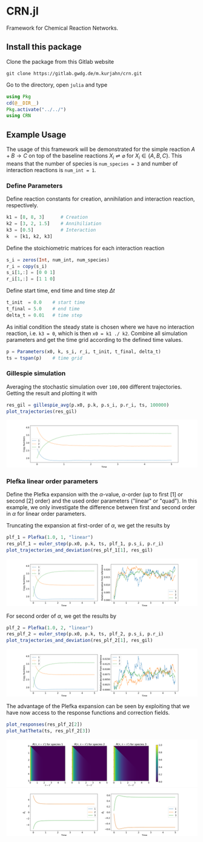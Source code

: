 # CRN.jl

Framework for Chemical Reaction Networks.

## Install this package

Clone the package from this Gitlab website
```
git clone https://gitlab.gwdg.de/m.kurjahn/crn.git
```

Go to the directory, open `julia` and type
```julia
using Pkg
cd(@__DIR__)
Pkg.activate("../../")
using CRN
```

## Example Usage

The usage of this framework will be demonstrated for the simple reaction $A+B\rightarrow C$ on top of the baseline reactions $X_i\rightleftharpoons\varnothing$ for $X_i\in\lbrace A,B,C \rbrace$. This means that the number of species is `num_species = 3` and number of interaction reactions is `num_int = 1`. 

### Define Parameters
Define reaction constants for creation, annihilation and interaction reaction, respectively.
```julia
k1 = [8, 8, 3]      # Creation
k2 = [3, 2, 1.5]    # Annihiliation
k3 = [0.5]          # Interaction
k  = [k1, k2, k3]
```

Define the stoichiometric matrices for each interaction reaction
```julia
s_i = zeros(Int, num_int, num_species)
r_i = copy(s_i)
s_i[1,:] = [0 0 1]
r_i[1,:] = [1 1 0]
```

Define start time, end time and time step $\Delta t$
```julia
t_init  = 0.0    # start time
t_final = 5.0    # end time
delta_t = 0.01   # time step
```

As initial condition the steady state is chosen where we have no interaction reaction, i.e. `k3 = 0`, which is then `x0 = k1 ./ k2`. Combine all simulation parameters and get the time grid according to the defined time values.
```julia
p = Parameters(x0, k, s_i, r_i, t_init, t_final, delta_t)
ts = tspan(p)    # time grid
```

### Gillespie simulation
Averaging the stochastic simulation over `100,000` different trajectories. Getting the result and plotting it with
```julia
res_gil = gillespie_avg(p.x0, p.k, p.s_i, p.r_i, ts, 100000)
plot_trajectories(res_gil)
```
![Gillespie](figures/gillespie.png)

### Plefka linear order parameters

Define the Plefka expansion with the $\alpha$-value, $\alpha$-order (up to first [1] or second [2] order) and the used order parameters ("linear" or "quad"). In this example, we only investigate the difference between first and second order in $\alpha$ for linear order parameters. 

Truncating the expansion at first-order of $\alpha$, we get the results by
```julia
plf_1 = Plefka(1.0, 1, "linear")
res_plf_1 = euler_step(p.x0, p.k, ts, plf_1, p.s_i, p.r_i)
plot_trajectories_and_deviation(res_plf_1[1], res_gil)
```
![Plefka_11](figures/plefka_1.png)

For second order of $\alpha$, we get the results by
```julia
plf_2 = Plefka(1.0, 2, "linear")
res_plf_2 = euler_step(p.x0, p.k, ts, plf_2, p.s_i, p.r_i)
plot_trajectories_and_deviation(res_plf_2[1], res_gil)
```
![Plefka_11](figures/plefka_2.png)

The advantage of the Plefka expansion can be seen by exploiting that we have now access to the response functions and correction fields.
```julia
plot_responses(res_plf_2[2])
plot_hatTheta(ts, res_plf_2[3])
```
![Plefka_11](figures/plefka_2_resp.png)
![Plefka_11](figures/plefka_2_hatTheta.png)